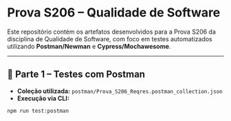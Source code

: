 # Prova S206 – Qualidade de Software

Este repositório contém os artefatos desenvolvidos para a Prova S206 da disciplina de Qualidade de Software, com foco em testes automatizados utilizando **Postman/Newman** e **Cypress/Mochawesome**.

---

## 🧪 Parte 1 – Testes com Postman

- **Coleção utilizada:** `postman/Prova_S206_Reqres.postman_collection.json`
- **Execução via CLI:**

```bash
npm run test:postman
